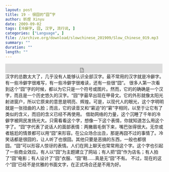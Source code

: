 ```yaml
---
layout: post
title: 19 - 很囧的“囧”字
author: 昕煜 Xinyu
date: 2009-09-02
tags: [冷僻字, 囧, 汉字, 流行词, ]
categories: ["Language", ]
file: //archive.org/download/slowchinese_201909/Slow_Chinese_019.mp3
summary: ""
duration: ""
length: ""
---
```


<iframe src="https://archive.org/embed/slowchinese_201909/Slow_Chinese_019.mp3" width="500" height="30" frameborder="0" webkitallowfullscreen="true" mozallowfullscreen="true" allowfullscreen></iframe>
汉字的总数太大了，几乎没有人能够认识全部汉字。最不常用的汉字就是冷僻字。有一些冷僻字很难写，有一些冷僻字很难读，还有一些很“囧”。
很多人第一次看到这个“囧”字的时候，都以为它只是一个符号或图片。然而，它的的确确是一个汉字，而且是一个历史悠久的汉字。“囧”字最早出现在甲骨文。它的外形就像太阳光射进窗户，所以它原来的意思是明亮、辉煌。可是，以现代人的眼光，这个字明明就是一张扭曲的人脸；而且，它的读音又和“窘迫”的“窘”字相同，以至于让它有了类似的含义，而旧的含义已经不再使用。
借助网络的力量，这个沉睡了千年的冷僻字被网民发扬光大。只需看看这个字，想像一下这个表情，你就知道怎么用这个字了。“囧”字代表了说话人的面部表情：两撇眉毛倒下来，嘴巴张得很大。无奈或者尴尬的情景都可以用“囧”来形容。在公众场合出丑，那是再囧不过的事情了。冷笑话都是很囧的，让人听了也很囧。其他只要是恶搞的东西，一般也都很囧。“囧”可以形容人惊讶的表情。人们在网上聊天也常常用这个字。这个字也引起了一些商业效应。有人以“囧”为主题建立了网站；有人把“囧”作为店名；有人拍了“囧”电影；有人设计了“囧”衣服、“囧”鞋……真是无“囧”不有。
不过，现在的这个“囧”已经不是优雅的书面文字，在正式场合还是不用为好。
 
